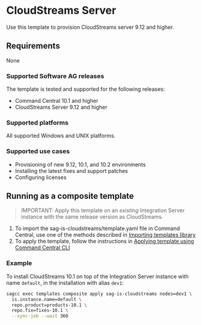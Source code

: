 <!-- Copyright 2013 - 2018 Software AG, Darmstadt, Germany and/or its licensors

   SPDX-License-Identifier: Apache-2.0

    Licensed under the Apache License, Version 2.0 (the "License");
    you may not use this file except in compliance with the License.
    You may obtain a copy of the License at

        http://www.apache.org/licenses/LICENSE-2.0

    Unless required by applicable law or agreed to in writing, software
    distributed under the License is distributed on an "AS IS" BASIS,
     WITHOUT WARRANTIES OR CONDITIONS OF ANY KIND, either express or implied.
     See the License for the specific language governing permissions and

     limitations under the License.                                                  

-->

# CloudStreams Server

Use this template to provision CloudStreams server 9.12 and higher.

## Requirements

None

### Supported Software AG releases

The template is tested and supported for the following releases:

* Command Central 10.1 and higher
* CloudStreams Server 9.12 and higher

### Supported platforms

All supported Windows and UNIX platforms.

### Supported use cases

* Provisioning of new 9.12, 10.1, and 10.2 environments
* Installing the latest fixes and support patches
* Configuring licenses

## Running as a composite template

> IMPORTANT: Apply this template on an _existing_ Integration Server instance with the same release version as CloudStreams.

1. To import the sag-is-cloudstreams/template.yaml file in Command Central, use one of the methods described in [Importing templates library](https://github.com/SoftwareAG/sagdevops-templates/wiki/Importing-templates-library)
2. To apply the template, follow the instructions in [Applying template using Command Central CLI](https://github.com/SoftwareAG/sagdevops-templates/wiki/Using-default-templates#applying-template-using-command-central-cli)

### Example

To install CloudStreams 10.1 on top of the Integration Server instance with name `default`, in the installation
with alias `dev1`:

```bash
sagcc exec templates composite apply sag-is-cloudstreams nodes=dev1 \
  is.instance.name=default \
  repo.product=products-10.1 \
  repo.fix=fixes-10.1 \
  --sync-job --wait 360
```

